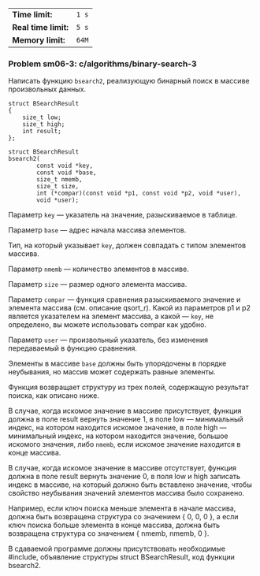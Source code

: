 |                      |       |
|----------------------|-------|
| **Time limit:**      | `1 s` |
| **Real time limit:** | `5 s` |
| **Memory limit:**    | `64M` |


### Problem sm06-3: c/algorithms/binary-search-3

Написать функцию `bsearch2`, реализующую бинарный поиск в массиве
произвольных данных.

    
    
    struct BSearchResult
    {
        size_t low;
        size_t high;
        int result;
    };
    
    struct BSearchResult
    bsearch2(
            const void *key,
            const void *base,
            size_t nmemb,
            size_t size,
            int (*compar)(const void *p1, const void *p2, void *user),
            void *user);

Параметр `key` — указатель на значение, разыскиваемое в таблице.

Параметр `base` — адрес начала массива элементов.

Тип, на который указывает `key`, должен совпадать с типом
элементов массива.

Параметр `nmemb` — количество элементов в массиве.

Параметр `size` — размер одного элемента массива.

Параметр `compar` — функция сравнения разыскиваемого значение и
элемента массива (см. описание qsort_r). Какой из параметров p1 и
p2 является указателем на элемент массива, а какой — `key`, не
определено, вы можете использовать compar как удобно.

Параметр `user` — произвольный указатель, без изменения
передаваемый в функцию сравнения.

Элементы в массиве `base` должны быть упорядочены в порядке
неубывания, но массив может содержать равные элементы.

Функция возвращает структуру из трех полей, содержащую результат
поиска, как описано ниже.

В случае, когда искомое значение в массиве присутствует, функция
должна в поле result вернуть значение 1, в поле low — минимальный
индекс, на котором находится искомое значение, в поле high —
минимальный индекс, на котором находится значение, большое
искомого значения, либо `nmemb`, если искомое значение находится
в конце массива.

В случае, когда искомое значение в массиве отсутствует, функция
должна в поле result вернуть значение 0, в поля low и high
записать индекс в массиве, на который должно быть вставлено
значение, чтобы свойство неубывания значений элементов массива
было сохранено.

Например, если ключ поиска меньше элемента в начале массива,
должна быть возвращена структура со значением { 0, 0, 0 }, а если
ключ поиска больше элемента в конце массива, должна быть
возвращена структура со значением { nmemb, nmemb, 0 }.

В сдаваемой программе должны присутствовать необходимые #include,
объявление структуры struct BSearchResult, код функции bsearch2.

